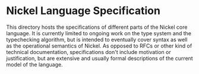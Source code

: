 # Nickel Language Specification

This directory hosts the specifications of different parts of the Nickel core
language. It is currently limited to ongoing work on the type system and the
typechecking algorithm, but is intended to eventually cover syntax as well as
the operational semantics of Nickel. As opposed to RFCs or other kind of
technical documentation, specifications don't include motivation or
justification, but are extensive and usually formal descriptions of the current
model of the language.
